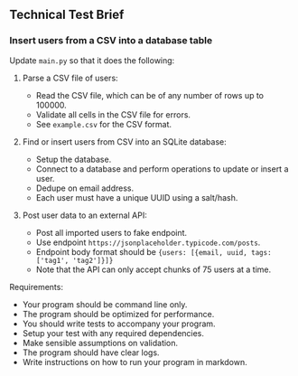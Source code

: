 ## Technical Test Brief

### Insert users from a CSV into a database table

Update `main.py` so that it does the following:

1. Parse a CSV file of users:
   - Read the CSV file, which can be of any number of rows up to 100000.
   - Validate all cells in the CSV file for errors.
   - See `example.csv` for the CSV format.

2. Find or insert users from CSV into an SQLite database:
   - Setup the database.
   - Connect to a database and perform operations to update or insert a user.
   - Dedupe on email address.
   - Each user must have a unique UUID using a salt/hash.

3. Post user data to an external API:
   - Post all imported users to fake endpoint.
   - Use endpoint `https://jsonplaceholder.typicode.com/posts`.
   - Endpoint body format should be `{users: [{email, uuid, tags: ['tag1', 'tag2']}]}`
   - Note that the API can only accept chunks of 75 users at a time.

Requirements:
- Your program should be command line only.
- The program should be optimized for performance.
- You should write tests to accompany your program.
- Setup your test with any required dependencies.
- Make sensible assumptions on validation.
- The program should have clear logs.
- Write instructions on how to run your program in markdown.
